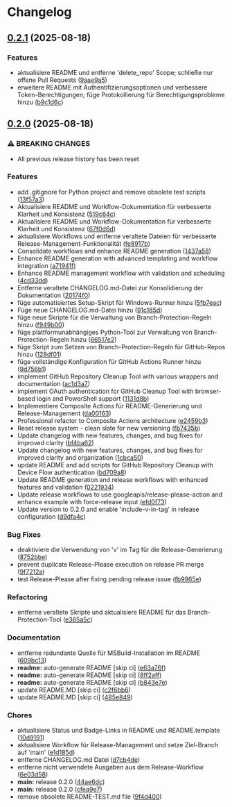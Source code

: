 # Changelog

## [0.2.1](https://github.com/bauer-group/automation-templates/compare/v0.2.0...v0.2.1) (2025-08-18)


### Features

* aktualisiere README und entferne 'delete_repo' Scope; schließe nur offene Pull Requests ([9aae9a5](https://github.com/bauer-group/automation-templates/commit/9aae9a586f0b7650f6ac3ea736e07787a5a2ac47))
* erweitere README mit Authentifizierungsoptionen und verbessere Token-Berechtigungen; füge Protokollierung für Berechtigungsprobleme hinzu ([b9c1d6c](https://github.com/bauer-group/automation-templates/commit/b9c1d6ce2a57179219a94dadd7baff178f75f78f))

## [0.2.0](https://github.com/bauer-group/automation-templates/compare/v0.1.0...v0.2.0) (2025-08-18)


### ⚠ BREAKING CHANGES

* All previous release history has been reset

### Features

* add .gitignore for Python project and remove obsolete test scripts ([13f57a3](https://github.com/bauer-group/automation-templates/commit/13f57a33e273f489f55f397d78f0e436319b7ed8))
* Aktualisiere README und Workflow-Dokumentation für verbesserte Klarheit und Konsistenz ([519c64c](https://github.com/bauer-group/automation-templates/commit/519c64cef05ff5f5ab39dcf3065f70b846338279))
* Aktualisiere README und Workflow-Dokumentation für verbesserte Klarheit und Konsistenz ([67f0d6d](https://github.com/bauer-group/automation-templates/commit/67f0d6d9dec712a463a4adeb5a648a25a6c73f91))
* aktualisiere Workflows und entferne veraltete Dateien für verbesserte Release-Management-Funktionalität ([fe8917b](https://github.com/bauer-group/automation-templates/commit/fe8917b67826716d94bfa84c0783c877b09bfcb1))
* Consolidate workflows and enhance README generation ([1437a58](https://github.com/bauer-group/automation-templates/commit/1437a584f80bfc1b4761b152fa7ce704c39829ac))
* Enhance README generation with advanced templating and workflow integration ([a71941f](https://github.com/bauer-group/automation-templates/commit/a71941f756e215479d85b3420f7b725adbc60b4b))
* Enhance README management workflow with validation and scheduling ([4cd33dd](https://github.com/bauer-group/automation-templates/commit/4cd33dd0b6dea33c4bb9f723cc7f2f0cd12bfea3))
* Entferne veraltete CHANGELOG.md-Datei zur Konsolidierung der Dokumentation ([20174f0](https://github.com/bauer-group/automation-templates/commit/20174f0571ef6a4fb0a52c90f70c87ca08385a6e))
* füge automatisiertes Setup-Skript für Windows-Runner hinzu ([5fb7eac](https://github.com/bauer-group/automation-templates/commit/5fb7eac502a3bfbbbd9f1beba9e53ed0ae01d475))
* Füge neue CHANGELOG.md-Datei hinzu ([91c185d](https://github.com/bauer-group/automation-templates/commit/91c185d4d4ce76036d794b88c6c30dae937130ac))
* füge neue Skripte für die Verwaltung von Branch-Protection-Regeln hinzu ([f949b00](https://github.com/bauer-group/automation-templates/commit/f949b009d183d0ad11006295dd4efebc133223d9))
* füge plattformunabhängiges Python-Tool zur Verwaltung von Branch-Protection-Regeln hinzu ([66517e2](https://github.com/bauer-group/automation-templates/commit/66517e26437cfb2617da2ec6e61efc65232c9e7d))
* füge Skript zum Setzen von Branch-Protection-Regeln für GitHub-Repos hinzu ([128df01](https://github.com/bauer-group/automation-templates/commit/128df018f890b4a84783084445e7d655dd5d9d84))
* füge vollständige Konfiguration für GitHub Actions Runner hinzu ([9d756b1](https://github.com/bauer-group/automation-templates/commit/9d756b15b5906a4964052eb119529158f6fd8bde))
* implement GitHub Repository Cleanup Tool with various wrappers and documentation ([ac1d3a7](https://github.com/bauer-group/automation-templates/commit/ac1d3a76303b0de0d37378a039c62714a214b45c))
* implement OAuth authentication for GitHub Cleanup Tool with browser-based login and PowerShell support ([1131d8b](https://github.com/bauer-group/automation-templates/commit/1131d8b87781c49245913b8286dc6740f53544bf))
* Implementiere Composite Actions für README-Generierung und Release-Management ([da00163](https://github.com/bauer-group/automation-templates/commit/da00163dbb74ae18a06e6cc03201f09c3e84bbce))
* Professional refactor to Composite Actions architecture ([e2459b3](https://github.com/bauer-group/automation-templates/commit/e2459b30b56bf9381b50872c9f55d689ef821f62))
* Reset release system - clean slate for new versioning ([fb7435b](https://github.com/bauer-group/automation-templates/commit/fb7435b22539efacc3c44fd2229a7142ae0f21f0))
* Update changelog with new features, changes, and bug fixes for improved clarity ([bf4ba62](https://github.com/bauer-group/automation-templates/commit/bf4ba623d8b75608016ecbc5abf6cd78f4667e11))
* Update changelog with new features, changes, and bug fixes for improved clarity and organization ([1cbca50](https://github.com/bauer-group/automation-templates/commit/1cbca504eff7c4860033f3536b30b134c5298d42))
* update README and add scripts for GitHub Repository Cleanup with Device Flow authentication ([bd709a8](https://github.com/bauer-group/automation-templates/commit/bd709a8d0b621b621f181c03ba117bc67a97fdad))
* Update README generation and release workflows with enhanced features and validation ([0221934](https://github.com/bauer-group/automation-templates/commit/02219346fec339e88741b14e40de10047e71c2b8))
* Update release workflows to use googleapis/release-please-action and enhance example with force-release input ([efd0f73](https://github.com/bauer-group/automation-templates/commit/efd0f73ae70774ef5e1f57b3ce738547480ba95e))
* Update version to 0.2.0 and enable 'include-v-in-tag' in release configuration ([d9dfa4c](https://github.com/bauer-group/automation-templates/commit/d9dfa4cfe82d12791f40029f70c7a06b172459e1))


### Bug Fixes

* deaktiviere die Verwendung von 'v' im Tag für die Release-Generierung ([8752bbe](https://github.com/bauer-group/automation-templates/commit/8752bbeeea05bcd757a56c5d6ffd8b7d5dc47cc8))
* prevent duplicate Release-Please execution on release PR merge ([9f7212a](https://github.com/bauer-group/automation-templates/commit/9f7212ad766ed406653106d9681efe75d4915738))
* test Release-Please after fixing pending release issue ([fb9965e](https://github.com/bauer-group/automation-templates/commit/fb9965e2185fc46b303500989e420f488e7c6b28))


### Refactoring

* entferne veraltete Skripte und aktualisiere README für das Branch-Protection-Tool ([e365a5c](https://github.com/bauer-group/automation-templates/commit/e365a5c644be82415c441640c8b500b961f76e0a))


### Documentation

* entferne redundante Quelle für MSBuild-Installation im README ([609bc13](https://github.com/bauer-group/automation-templates/commit/609bc131dba7cce4883d140a7c31b899849f6b45))
* **readme:** auto-generate README [skip ci] ([e63a76f](https://github.com/bauer-group/automation-templates/commit/e63a76f4aa9725c6acef311e2e233bf7e92a54b0))
* **readme:** auto-generate README [skip ci] ([8ff2aff](https://github.com/bauer-group/automation-templates/commit/8ff2affdb009565cd54605ced4f0f592ed7f0de8))
* **readme:** auto-generate README [skip ci] ([b843e7e](https://github.com/bauer-group/automation-templates/commit/b843e7e8a5dce2efe40446268a5f2fb717e43f8b))
* update README.MD [skip ci] ([c2f6bb6](https://github.com/bauer-group/automation-templates/commit/c2f6bb6a1897fb9a30102e077e79b1b969af0c40))
* update README.MD [skip ci] ([485e849](https://github.com/bauer-group/automation-templates/commit/485e849153ca30e176a0499503c3e2e35747e8e3))


### Chores

* aktualisiere Status und Badge-Links in README und README.template ([10d9191](https://github.com/bauer-group/automation-templates/commit/10d91911b84489e761648bd7f05f0a0c0b58b6d3))
* aktualisiere Workflow für Release-Management und setze Ziel-Branch auf 'main' ([e1d185d](https://github.com/bauer-group/automation-templates/commit/e1d185deaba4984db402d71fc9e19eb0a0466002))
* entferne CHANGELOG.md Datei ([d7cb4de](https://github.com/bauer-group/automation-templates/commit/d7cb4de523c705f575d7a174d8a53cf1161afb28))
* entferne nicht verwendete Ausgaben aus dem Release-Workflow ([6e03d58](https://github.com/bauer-group/automation-templates/commit/6e03d5840b256859b2f522435d1796f82a0dadd6))
* **main:** release 0.2.0 ([44ae6dc](https://github.com/bauer-group/automation-templates/commit/44ae6dc6e34760f8f9a98de10c73dd41f4c70d78))
* **main:** release 0.2.0 ([cfea9e7](https://github.com/bauer-group/automation-templates/commit/cfea9e79ede41145701cb621fd49404735ece9e9))
* remove obsolete README-TEST.md file ([9f4d400](https://github.com/bauer-group/automation-templates/commit/9f4d400ba2328e29623c38c323877e852cb81e6f))
